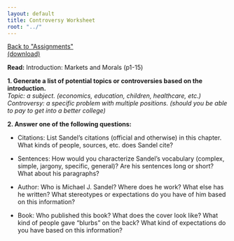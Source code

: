 ```yaml
---
layout: default
title: Controversy Worksheet
root: "../"
---
```

[Back to "Assignments"](index.html)  
[(download)](sandelWorksheet.docx)  

**Read:** Introduction: Markets and Morals (p1-15)

**1. Generate a list of potential topics or controversies based on the introduction.**  
	*Topic: a subject. (economics, education, children, healthcare, etc.)*  
	*Controversy: a specific problem with multiple positions. (should you be able to pay to get into a better college)* 
	
**2. Answer one of the following questions:**  

* Citations: List Sandel’s citations (official and otherwise) in this chapter. What kinds of people, sources, etc. does Sandel cite? 

* Sentences: How would you characterize Sandel’s vocabulary (complex, simple, jargony, specific, general)? Are his sentences long or short? What about his paragraphs?

* Author: Who is Michael J. Sandel? Where does he work? What else has he written? What stereotypes or expectations do you have of him based on this information?

* Book: Who published this book? What does the cover look like? What kind of people gave “blurbs” on the back? What kind of expectations do you have based on this information?
	
 
